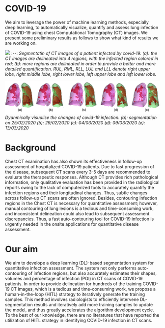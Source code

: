 # COVID-19
We aim to leverage the power of machine learning methods, especially deep learning, to automatically visualize, quantify and assess lung infection of COVID-19 using chest Computational Tomography (CT) images. We present some preliminary results as follows to show what kind of results we are working on. 

![](vis1.gif)
:--:
*Segmentatin of CT images of a patient infected by covid-19. (a): the CT images are delineated into 4 regions, with the infected region colored in red; (b): more regions are delineated in order to provide a better and more detailed quantification. RUL, RML, RLL, LUL and LLL denote right upper lobe, right middle lobe, right lower lobe, left upper lobe and left lower lobe.* 


![](vis2.png)
*Dyanmically visualise the changes of covid-19 infection. (a): segmentation on 25/02/2020  (b): 29/02/2020 (c): 04/03/2020 (d): 09/03/2020 (e): 13/03/2020*

# Background 
Chest CT examination has also shown its effectiveness in follow-up assessment of hospitalized
COVID-19 patients. Due to fast progression of the disease, subsequent CT scans every 3-5
days are recommended to evaluate the therapeutic responses. Although CT provides rich
pathological information, only qualitative evaluation has been provided in the radiological
reports owing to the lack of computerized tools to accurately quantify the infection regions
and their longitudinal changes. Thus, subtle changes across follow-up CT scans are often
ignored. Besides, contouring infection regions in the Chest CT is necessary for quantitative
assessment; however, manual contouring of lung lesions is a tedious and time-consuming
work, and inconsistent delineation could also lead to subsequent assessment discrepancies.
Thus, a fast auto-contouring tool for COVID-19 infection is urgently needed in the onsite
applications for quantitative disease assessment.

# Our aim
We aim to develope a deep learning (DL)-based segmentation system for quantitative infection
assessment. The system not only performs auto-contouring of infection regions, but also
accurately estimates their shapes, volumes and percentage of infection (POI) in CT scans of
COVID-19 patients. In order to provide delineation for hundreds of the training COVID-19
CT images, which is a tedious and time-consuming work, we propose a human-in-the-loop
(HITL) strategy to iteratively generate the training samples. This method involves radiologists
to efficiently intervene DL-segmentation results and iteratively add more training samples to
update the model, and thus greatly accelerates the algorithm development cycle. To the best
of our knowledge, there are no literatures that have reported the utilization of HITL strategy
in identifying COVID-19 infection in CT scans.
